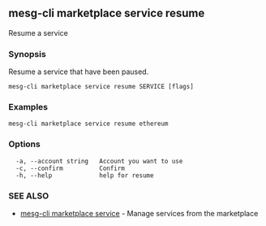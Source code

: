 ## mesg-cli marketplace service resume

Resume a service

### Synopsis

Resume a service that have been paused.

```
mesg-cli marketplace service resume SERVICE [flags]
```

### Examples

```
mesg-cli marketplace service resume ethereum
```

### Options

```
  -a, --account string   Account you want to use
  -c, --confirm          Confirm
  -h, --help             help for resume
```

### SEE ALSO

* [mesg-cli marketplace service](mesg-cli_marketplace_service.md)	 - Manage services from the marketplace

